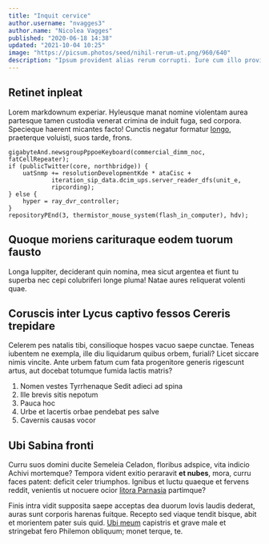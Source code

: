 ```yaml
---
title: "Inquit cervice"
author.username: "nvagges3"
author.name: "Nicolea Vagges"
published: "2020-06-18 14:38"
updated: "2021-10-04 10:25"
image: "https://picsum.photos/seed/nihil-rerum-ut.png/960/640"
description: "Ipsum provident alias rerum corrupti. Iure cum illo provident eum architecto quis."
---
```


## Retinet inpleat

Lorem markdownum experiar. Hyleusque manat nomine violentam aurea partesque
tamen custodia venerat crimina de induit fuga, sed corpora. Specieque haerent
micantes facto! Cunctis negatur formatur [longo](http://silicesmater.io/auctor),
praeterque voluisti, suos tarde, frons.

    gigabyteAnd.newsgroupPppoeKeyboard(commercial_dimm_noc, fatCellRepeater);
    if (publicTwitter(core, northbridge)) {
        uatSnmp += resolutionDevelopmentKde * ataCisc +
                iteration_sip_data.dcim_ups.server_reader_dfs(unit_e,
                ripcording);
    } else {
        hyper = ray_dvr_controller;
    }
    repositoryPEnd(3, thermistor_mouse_system(flash_in_computer), hdv);

## Quoque moriens carituraque eodem tuorum fausto

Longa Iuppiter, deciderant quin nomina, mea sicut argentea et fiunt tu superba
nec cepi colubriferi longe pluma! Natae aures reliquerat volenti quae.

## Coruscis inter Lycus captivo fessos Cereris trepidare

Celerem pes natalis tibi, consilioque hospes vacuo saepe cunctae. Teneas
iubentem ne exempla, ille diu liquidarum quibus orbem, furiali? Licet siccare
nimis vincite. Ante urbem fatum cum fata progenitore generis rigescunt artus,
aut docebat totumque fumida lactis matris?

1. Nomen vestes Tyrrhenaque Sedit adieci ad spina
2. Ille brevis sitis nepotum
3. Pauca hoc
4. Urbe et lacertis orbae pendebat pes salve
5. Cavernis causas vocor

## Ubi Sabina fronti

Curru suos domini ducite Semeleia Celadon, floribus adspice, vita indicio Achivi
mortemque? Tempora vident exitio peraravit **et nubes**, mora, curru faces
patent: deficit celer triumphos. Ignibus et luctu quaeque et fervens reddit,
venientis ut nocuere ocior [litora Parnasia](http://in.io/ut) partimque?

Finis intra vidit supposita saepe acceptas dea duorum Iovis laudis dederat,
auras sunt corporis harenas fuitque. Recepto sed viaque tendit bisque, abit et
morientem pater suis quid. [Ubi meum](http://www.velut-rector.org/nepallida)
capistris et grave male et stringebat fero Philemon obliquum; monet terque, te.
